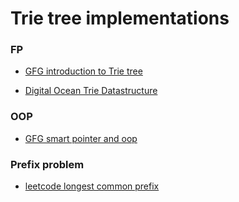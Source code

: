# Trie tree implementations

### FP
- [GFG introduction to Trie tree](https://www.geeksforgeeks.org/introduction-to-trie-data-structure-and-algorithm-tutorials/)

- [Digital Ocean Trie Datastructure](https://www.digitalocean.com/community/tutorials/trie-data-structure-in-c-plus-plus)

### OOP
- [GFG smart pointer and oop](https://www.geeksforgeeks.org/trie-data-structure-using-smart-pointer-and-oop-in-c/)


### Prefix problem
- [leetcode longest common prefix](https://leetcode.com/problems/longest-common-prefix/submissions/1005704021/)